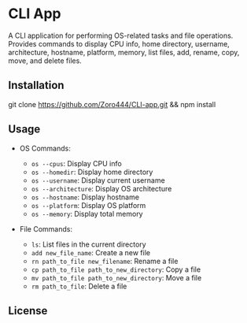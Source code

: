 # CLI App

A CLI application for performing OS-related tasks and file operations. 
Provides commands to display CPU info, home directory, username, architecture, hostname, platform, memory, list files, add, rename, copy, move, and delete files.

## Installation

git clone https://github.com/Zoro444/CLI-app.git && npm install

## Usage

- OS Commands:
  - `os --cpus`: Display CPU info
  - `os --homedir`: Display home directory
  - `os --username`: Display current username
  - `os --architecture`: Display OS architecture
  - `os --hostname`: Display hostname
  - `os --platform`: Display OS platform
  - `os --memory`: Display total memory

- File Commands:
  - `ls`: List files in the current directory
  - `add new_file_name`: Create a new file
  - `rn path_to_file new_filename`: Rename a file
  - `cp path_to_file path_to_new_directory`: Copy a file
  - `mv path_to_file path_to_new_directory`: Move a file
  - `rm path_to_file`: Delete a file

## License
